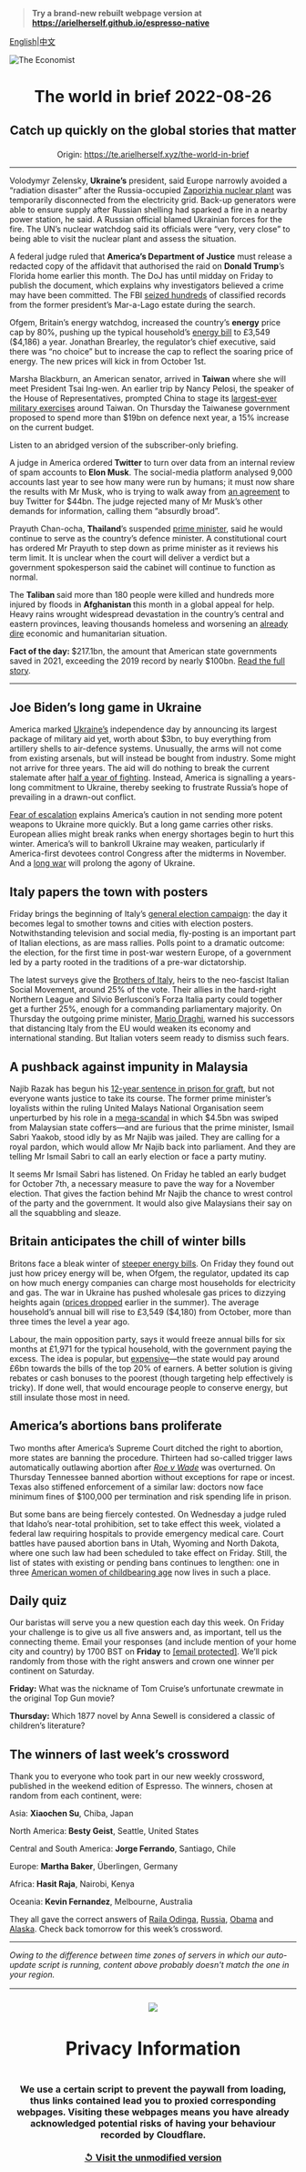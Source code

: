 > **Try a brand-new rebuilt webpage version at https://arielherself.github.io/espresso-native**

[English](https://github.com/arielherself/espresso/blob/main/README.md)|[中文](https://github-com.translate.goog/arielherself/espresso/blob/main/README.md?_x_tr_sl=en&_x_tr_tl=zh-CN&_x_tr_hl=zh-CN&_x_tr_pto=wapp)



![The Economist](menubar.png)

# <p align="center">The world in brief 2022-08-26</p>

## <p align="center">Catch up quickly on the global stories that matter</p>

<p align="center">Origin: <a href="https://te.arielherself.xyz/the-world-in-brief">https://te.arielherself.xyz/the-world-in-brief</a><hr>

Volodymyr Zelensky, <strong>Ukraine’s</strong> president, said Europe narrowly avoided a “radiation disaster” after the Russia-occupied [Zaporizhia nuclear plant](https://te.arielherself.xyz/the-economist-explains/2022/08/19/what-is-at-stake-at-ukraines-zaporizhia-nuclear-plant) was temporarily disconnected from the electricity grid. Back-up generators were able to ensure supply after Russian shelling had sparked a fire in a nearby power station, he said. A Russian official blamed Ukrainian forces for the fire. The UN’s nuclear watchdog said its officials were “very, very close” to being able to visit the nuclear plant and assess the situation. 

A federal judge ruled that <strong>America’s Department of Justice</strong> must release a redacted copy of the affidavit that authorised the raid on <strong>Donald Trump</strong>’s Florida home earlier this month. The DoJ has until midday on Friday to publish the document, which explains why investigators believed a crime may have been committed. The FBI [seized hundreds](https://te.arielherself.xyz/united-states/2022/08/10/the-raid-on-mar-a-lago-could-shake-americas-foundations) of classified records from the former president’s Mar-a-Lago estate during the search.

Ofgem, Britain’s energy watchdog, increased the country’s <strong>energy</strong> price cap by 80%, pushing up the typical household’s [energy bill](https://te.arielherself.xyz/leaders/2022/08/10/how-to-help-with-energy-bills) to £3,549 ($4,186) a year. Jonathan Brearley, the regulator’s chief executive, said there was “no choice” but to increase the cap to reflect the soaring price of energy. The new prices will kick in from October 1st.

<strong>​​</strong>Marsha Blackburn, an American senator, arrived in <strong>Taiwan</strong> where she will meet President Tsai Ing-wen. An earlier trip by Nancy Pelosi, the speaker of the House of Representatives, prompted China to stage its [largest-ever military exercises](https://te.arielherself.xyz/china/2022/08/04/china-sends-missiles-flying-over-taiwan) around Taiwan. On Thursday the Taiwanese government proposed to spend more than $19bn on defence next year, a 15% increase on the current budget.

Listen to an abridged version of the subscriber-only briefing.

A judge in America ordered<strong> Twitter</strong> to turn over data from an internal review of spam accounts to <strong>Elon Musk</strong>. The social-media platform analysed 9,000 accounts last year to see how many were run by humans; it must now share the results with Mr Musk, who is trying to walk away from [an agreement](https://te.arielherself.xyz/business/2022/07/11/with-or-without-elon-musk-twitter-is-overdue-a-shake-up) to buy Twitter for $44bn. The judge rejected many of Mr Musk’s other demands for information, calling them “absurdly broad”.

Prayuth Chan-ocha, <strong>Thailand</strong>’s suspended [prime minister](https://te.arielherself.xyz/asia/2022/06/16/thailands-military-ruler-is-on-the-back-foot), said he would continue to serve as the country’s defence minister. A constitutional court has ordered Mr Prayuth to step down as prime minister as it reviews his term limit. It is unclear when the court will deliver a verdict but a government spokesperson said the cabinet will continue to function as normal. 

The <strong>Taliban </strong>said more than 180 people were killed and hundreds more injured by floods in <strong>Afghanistan </strong>this month in a global appeal for help. Heavy rains wrought widespread devastation in the country’s central and eastern provinces, leaving thousands homeless and worsening an [already dire](https://te.arielherself.xyz/asia/2022/08/11/afghanistan-is-poorer-and-hungrier-than-a-year-ago) economic and humanitarian situation. 

<strong>Fact of the day: </strong>$217.1bn, the amount that American state governments saved in 2021, exceeding the 2019 record by nearly $100bn. [Read the full story](https://te.arielherself.xyz/united-states/2022/08/25/states-have-historic-amounts-of-leftover-cash).

----------

## Joe Biden’s long game in Ukraine

America marked [Ukraine’s](https://te.arielherself.xyz/europe/2022/08/14/a-ukrainian-counter-offensive-in-kherson-faces-steep-odds) independence day by announcing its largest package of military aid yet, worth about $3bn, to buy everything from artillery shells to air-defence systems. Unusually, the arms will not come from existing arsenals, but will instead be bought from industry. Some might not arrive for three years. The aid will do nothing to break the current stalemate after [half a year of fighting](https://te.arielherself.xyz/interactive/europe/2022/08/24/six-months-of-war-in-ukraine). Instead, America is signalling a years-long commitment to Ukraine, thereby seeking to frustrate Russia’s hope of prevailing in a drawn-out conflict.

[Fear of escalation](https://te.arielherself.xyz/europe/2022/08/02/what-would-push-the-west-and-russia-to-nuclear-war) explains America’s caution in not sending more potent weapons to Ukraine more quickly. But a long game carries other risks. European allies might break ranks when energy shortages begin to hurt this winter. America’s will to bankroll Ukraine may weaken, particularly if America-first devotees control Congress after the midterms in November. And a [long war](https://te.arielherself.xyz/briefing/2022/06/30/does-a-protracted-conflict-favour-russia-or-ukraine) will prolong the agony of Ukraine. 

## Italy papers the town with posters

Friday brings the beginning of Italy’s [general election campaign](https://te.arielherself.xyz/europe/2022/07/28/italys-next-government-may-be-more-nationalist-than-europe-likes): the day it becomes legal to smother towns and cities with election posters. Notwithstanding television and social media, fly-posting is an important part of Italian elections, as are mass rallies. Polls point to a dramatic outcome: the election, for the first time in post-war western Europe, of a government led by a party rooted in the traditions of a pre-war dictatorship. 

The latest surveys give the [Brothers of Italy](https://te.arielherself.xyz/europe/2022/08/11/can-anything-stop-italys-radical-right), heirs to the neo-fascist Italian Social Movement, around 25% of the vote. Their allies in the hard-right Northern League and Silvio Berlusconi’s Forza Italia party could together get a further 25%, enough for a commanding parliamentary majority. On Thursday the outgoing prime minister, [Mario Draghi](https://te.arielherself.xyz/europe/2022/07/21/mario-draghi-italys-reformist-prime-minister-resigns), warned his successors that distancing Italy from the EU would weaken its economy and international standing. But Italian voters seem ready to dismiss such fears.

## A pushback against impunity in Malaysia

Najib Razak has begun his [12-year sentence in prison for graft](https://te.arielherself.xyz/leaders/2022/08/25/a-brazen-kleptocrat-has-gone-to-jail-in-malaysia-he-must-stay-there), but not everyone wants justice to take its course. The former prime minister’s loyalists within the ruling United Malays National Organisation seem unperturbed by his role in a [mega-scandal](https://te.arielherself.xyz/asia/2022/08/23/malaysias-disgraced-former-prime-minister-is-going-to-prison) in which $4.5bn was swiped from Malaysian state coffers—and are furious that the prime minister, Ismail Sabri Yaakob, stood idly by as Mr Najib was jailed. They are calling for a royal pardon, which would allow Mr Najib back into parliament. And they are telling Mr Ismail Sabri to call an early election or face a party mutiny.

It seems Mr Ismail Sabri has listened. On Friday he tabled an early budget for October 7th, a necessary measure to pave the way for a November election. That gives the faction behind Mr Najib the chance to wrest control of the party and the government. It would also give Malaysians their say on all the squabbling and sleaze.

## Britain anticipates the chill of winter bills

Britons face a bleak winter of [steeper energy bills](https://te.arielherself.xyz/britain/2022/08/26/energy-bills-in-britain-are-soaring). On Friday they found out just how pricey energy will be, when Ofgem, the regulator, updated its cap on how much energy companies can charge most households for electricity and gas. The war in Ukraine has pushed wholesale gas prices to dizzying heights again ([prices dropped](https://te.arielherself.xyz/britain/2022/05/19/wholesale-gas-prices-in-britain-have-collapsed) earlier in the summer). The average household’s annual bill will rise to £3,549 ($4,180) from October, more than three times the level a year ago.

Labour, the main opposition party, says it would freeze annual bills for six months at £1,971 for the typical household, with the government paying the excess. The idea is popular, but [expensive](https://te.arielherself.xyz/britain/2022/08/18/why-labours-silly-energy-policy-is-smart-politics)—the state would pay around £6bn towards the bills of the top 20% of earners. A better solution is giving rebates or cash bonuses to the poorest (though targeting help effectively is tricky). If done well, that would encourage people to conserve energy, but still insulate those most in need.

## America’s abortions bans proliferate

Two months after America’s Supreme Court ditched the right to abortion, more states are banning the procedure. Thirteen had so-called trigger laws automatically outlawing abortion after [<em>Roe v Wade</em>](https://te.arielherself.xyz/leaders/2022/06/24/the-supreme-courts-rejection-of-roe-will-hurt-the-poorest-most) was overturned. On Thursday Tennessee banned abortion without exceptions for rape or incest. Texas also stiffened enforcement of a similar law: doctors now face minimum fines of $100,000 per termination and risk spending life in prison.

But some bans are being fiercely contested. On Wednesday a judge ruled that Idaho’s near-total prohibition, set to take effect this week, violated a federal law requiring hospitals to provide emergency medical care. Court battles have paused abortion bans in Utah, Wyoming and North Dakota, where one such law had been scheduled to take effect on Friday. Still, the list of states with existing or pending bans continues to lengthen: one in three [American women of childbearing age](https://te.arielherself.xyz/united-states/2022/07/19/americas-already-dreadful-maternal-mortality-rate-looks-set-to-rise) now lives in such a place. 

## Daily quiz

Our baristas will serve you a new question each day this week. On Friday your challenge is to give us all five answers and, as important, tell us the connecting theme. Email your responses (and include mention of your home city and country) by 1700 BST on <strong>Friday</strong> to [<span class="__cf_email__" data-cfemail="5d0c283427182e2d2f382e2e321d383e32333230342e29733e3230">[email&#160;protected]</span>](https://mail.google.com/mail/?view=cm&amp;fs=1&amp;tf=1&amp;to=QuizEspresso@te.arielherself.xyz). We’ll pick randomly from those with the right answers and crown one winner per continent on Saturday. 

<strong>Friday:</strong> What was the nickname of Tom Cruise’s unfortunate crewmate in the original Top Gun movie?

<strong>Thursday:</strong> Which 1877 novel by Anna Sewell is considered a classic of children’s literature?

## ​​​​​​​The winners of last week’s crossword

Thank you to everyone who took part in our new weekly crossword, published in the weekend edition of Espresso. The winners, chosen at random from each continent, were: 

Asia: <strong>Xiaochen Su</strong>, Chiba, Japan

North America:<strong> Besty Geist</strong>, Seattle, United States

Central and South America: <strong>Jorge Ferrando</strong>, Santiago, Chile 

Europe: <strong>Martha Baker</strong>, Überlingen, Germany 

Africa: <strong>Hasit Raja</strong>, Nairobi, Kenya 

Oceania: <strong>Kevin Fernandez</strong>, Melbourne, Australia

They all gave the correct answers of [Raila Odinga](https://te.arielherself.xyz/middle-east-and-africa/2022/08/18/william-ruto-is-declared-kenyas-next-president), [Russia](https://te.arielherself.xyz/the-americas/2022/08/18/a-remote-canadian-province-luxuriates-in-the-global-supply-crunch), [Obama](https://te.arielherself.xyz/united-states/2022/08/18/democrats-are-wrong-to-give-up-on-rural-america) and [Alaska](https://te.arielherself.xyz/united-states/2022/08/18/a-new-ranked-choice-voting-system-hampers-sarah-palins-hopes). Check back tomorrow for this week’s crossword.

----------

*Owing to the difference between time zones of servers in which our auto-update script is running, content above probably doesn't match the one in your region.*

|<br><div align="center"><img src="unlock.png" /><h1>Privacy Information</h1></div></br>We use a certain script to prevent the paywall from loading, thus links contained lead you to proxied corresponding webpages. Visiting these webpages means you have already acknowledged potential risks of having your behaviour recorded by Cloudflare.<br><br>[&#x21BA; Visit the unmodified version](README.raw.md)<br><br>|
|-----|
